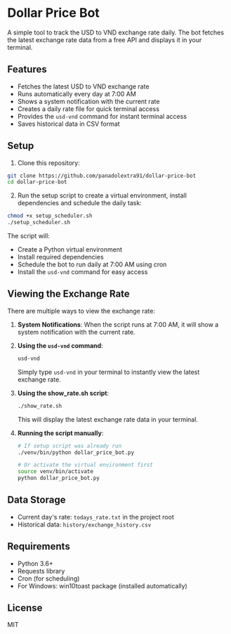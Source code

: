 # Dollar Price Bot

A simple tool to track the USD to VND exchange rate daily. The bot fetches the latest exchange rate data from a free API and displays it in your terminal.

## Features

- Fetches the latest USD to VND exchange rate
- Runs automatically every day at 7:00 AM
- Shows a system notification with the current rate
- Creates a daily rate file for quick terminal access
- Provides the `usd-vnd` command for instant terminal access
- Saves historical data in CSV format

## Setup

1. Clone this repository:

```bash
git clone https://github.com/panadolextra91/dollar-price-bot
cd dollar-price-bot
```

2. Run the setup script to create a virtual environment, install dependencies and schedule the daily task:

```bash
chmod +x setup_scheduler.sh
./setup_scheduler.sh
```

The script will:
- Create a Python virtual environment
- Install required dependencies
- Schedule the bot to run daily at 7:00 AM using cron
- Install the `usd-vnd` command for easy access

## Viewing the Exchange Rate

There are multiple ways to view the exchange rate:

1. **System Notifications**: When the script runs at 7:00 AM, it will show a system notification with the current rate.

2. **Using the `usd-vnd` command**:
   ```bash
   usd-vnd
   ```
   Simply type `usd-vnd` in your terminal to instantly view the latest exchange rate.

3. **Using the show_rate.sh script**:
   ```bash
   ./show_rate.sh
   ```
   This will display the latest exchange rate data in your terminal.

4. **Running the script manually**:
   ```bash
   # If setup script was already run
   ./venv/bin/python dollar_price_bot.py
   
   # Or activate the virtual environment first
   source venv/bin/activate
   python dollar_price_bot.py
   ```

## Data Storage

- Current day's rate: `todays_rate.txt` in the project root
- Historical data: `history/exchange_history.csv`

## Requirements

- Python 3.6+
- Requests library
- Cron (for scheduling)
- For Windows: win10toast package (installed automatically)

## License

MIT 